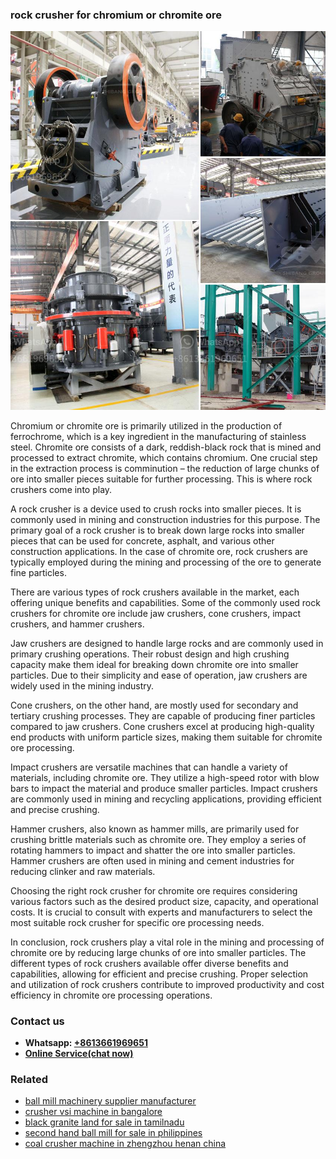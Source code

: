 <h3>rock crusher for chromium or chromite ore</h3><img src='1708408517.jpg' alt=''><p>Chromium or chromite ore is primarily utilized in the production of ferrochrome, which is a key ingredient in the manufacturing of stainless steel. Chromite ore consists of a dark, reddish-black rock that is mined and processed to extract chromite, which contains chromium. One crucial step in the extraction process is comminution – the reduction of large chunks of ore into smaller pieces suitable for further processing. This is where rock crushers come into play.</p><p>A rock crusher is a device used to crush rocks into smaller pieces. It is commonly used in mining and construction industries for this purpose. The primary goal of a rock crusher is to break down large rocks into smaller pieces that can be used for concrete, asphalt, and various other construction applications. In the case of chromite ore, rock crushers are typically employed during the mining and processing of the ore to generate fine particles.</p><p>There are various types of rock crushers available in the market, each offering unique benefits and capabilities. Some of the commonly used rock crushers for chromite ore include jaw crushers, cone crushers, impact crushers, and hammer crushers.</p><p>Jaw crushers are designed to handle large rocks and are commonly used in primary crushing operations. Their robust design and high crushing capacity make them ideal for breaking down chromite ore into smaller particles. Due to their simplicity and ease of operation, jaw crushers are widely used in the mining industry.</p><p>Cone crushers, on the other hand, are mostly used for secondary and tertiary crushing processes. They are capable of producing finer particles compared to jaw crushers. Cone crushers excel at producing high-quality end products with uniform particle sizes, making them suitable for chromite ore processing.</p><p>Impact crushers are versatile machines that can handle a variety of materials, including chromite ore. They utilize a high-speed rotor with blow bars to impact the material and produce smaller particles. Impact crushers are commonly used in mining and recycling applications, providing efficient and precise crushing.</p><p>Hammer crushers, also known as hammer mills, are primarily used for crushing brittle materials such as chromite ore. They employ a series of rotating hammers to impact and shatter the ore into smaller particles. Hammer crushers are often used in mining and cement industries for reducing clinker and raw materials.</p><p>Choosing the right rock crusher for chromite ore requires considering various factors such as the desired product size, capacity, and operational costs. It is crucial to consult with experts and manufacturers to select the most suitable rock crusher for specific ore processing needs.</p><p>In conclusion, rock crushers play a vital role in the mining and processing of chromite ore by reducing large chunks of ore into smaller particles. The different types of rock crushers available offer diverse benefits and capabilities, allowing for efficient and precise crushing. Proper selection and utilization of rock crushers contribute to improved productivity and cost efficiency in chromite ore processing operations.</p><h3>Contact us</h3><ul><li><strong>Whatsapp:&nbsp;<a href="https://wa.me/8613661969651">+8613661969651</a></strong></li><li><a href="https://swt.shibang-china.com/?git&amp;zhl&amp;rock crusher for chromium or chromite ore"><strong>Online Service(chat now)</strong></a></li></ul><h3>Related</h3><ul><li><a href='ball mill machinery supplier manufacturer.md'>ball mill machinery supplier manufacturer</a></li><li><a href='crusher vsi machine in bangalore.md'>crusher vsi machine in bangalore</a></li><li><a href='black granite land for sale in tamilnadu.md'>black granite land for sale in tamilnadu</a></li><li><a href='second hand ball mill for sale in philippines.md'>second hand ball mill for sale in philippines</a></li><li><a href='coal crusher machine in zhengzhou henan china.md'>coal crusher machine in zhengzhou henan china</a></li></ul>
